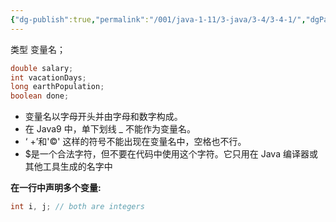 ```yaml
---
{"dg-publish":true,"permalink":"/001/java-1-11/3-java/3-4/3-4-1/","dgPassFrontmatter":true,"created":"2024-04-11T17:27:52.255+08:00","updated":"2024-06-01T10:42:46.742+08:00"}
---
```


类型  变量名；

```java
double salary;
int vacationDays;
long earthPopulation; 
boolean done;
```

- 变量名以字母开头并由字母和数字构成。
- 在 Java9 中，单下划线 _ 不能作为变量名。
- ‘ +’和'©' 这样的符号不能出现在变量名中，空格也不行。
- $是一个合法字符，但不要在代码中使用这个字符。它只用在 Java 编译器或其他工具生成的名字中

**在一行中声明多个变量:**

```java
int i, j; // both are integers
```